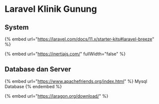 # Laravel Klinik Gunung

## System

{% embed url="https://laravel.com/docs/11.x/starter-kits#laravel-breeze" %}

{% embed url="https://inertiajs.com/" fullWidth="false" %}

## Database dan Server

{% embed url="https://www.apachefriends.org/index.html" %}
Mysql Database
{% endembed %}

{% embed url="https://laragon.org/download/" %}

